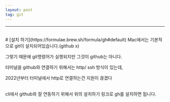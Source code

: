 ```yaml
---
layout: post
tag: git
---
```

***
<br>
# [설치 하기](https://formulae.brew.sh/formula/gh#default)
Mac에서는 기본적으로 git이 설치되어있습니다.(github x)  

그렇기 때문에 git명령어가 실행되지만 그것이 github는 아니다.  

터미널을 github와 연결하기 위해서는 http/ ssh 방식이 있는데,

2022년부터 터미널에서 http로 연결하는건 지원이 끊겼다  

<br>
cli에서 github와 잘 연동하기 위해서 위의 설치하기 링크로 gh를 설치하면 됩니다.
<br>





